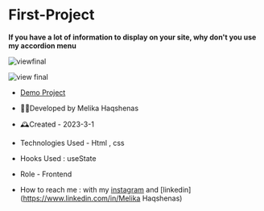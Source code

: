 # First-Project

**If you have a lot of information to display on your site, why don't you use my accordion menu**

![viewfinal](https://user-images.githubusercontent.com/109727844/204102879-086fee63-9bda-43b2-a1aa-49879c3f2d39.jpg)

![view final](https://user-images.githubusercontent.com/109727844/204102930-fac80657-4d16-4816-b476-a88e984abefe.jpg)

- [Demo Project](https://pouria-farahani-developer.github.io/Accordion-Menu-By-React/)

- 👩‍💻Developed by Melika Haqshenas

- 🕰Created - 2023-3-1

- Technologies Used - Html , css

- Hooks Used : useState 

- Role - Frontend

- How to reach me : with my [instagram](https://www.instagram.com/melika.haqshenas_web) and [linkedin](https://www.linkedin.com/in/Melika Haqshenas)
